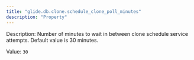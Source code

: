 ```yaml
---
title: "glide.db.clone.schedule_clone_poll_minutes"
description: "Property"
---
```


Description: Number of minutes to wait in between clone schedule service attempts. Default value is 30 minutes.

Value: `30`